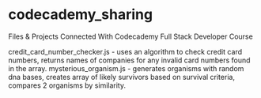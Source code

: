 # codecademy_sharing
Files &amp; Projects Connected With Codecademy Full Stack Developer Course

credit_card_number_checker.js - uses an algorithm to check credit card numbers, returns names of companies for any invalid card numbers found in the array.
mysterious_organism.js - generates organisms with random dna bases, creates array of likely survivors based on survival criteria, compares 2 organisms by similarity.
